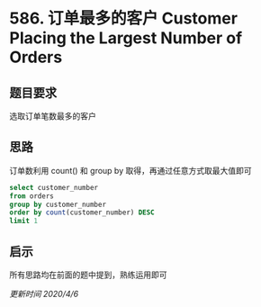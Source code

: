 # 586. 订单最多的客户 Customer Placing the Largest Number of Orders

## 题目要求
选取订单笔数最多的客户

## 思路
订单数利用 count() 和 group by 取得，再通过任意方式取最大值即可
```sql
select customer_number
from orders
group by customer_number
order by count(customer_number) DESC
limit 1
```

## 启示
所有思路均在前面的题中提到，熟练运用即可

*更新时间 2020/4/6*
